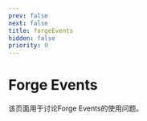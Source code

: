 ```yaml
---
prev: false
next: false
title: forgeEvents
hidden: false
priority: 0
---
```


# Forge Events

该页面用于讨论Forge Events的使用问题。
